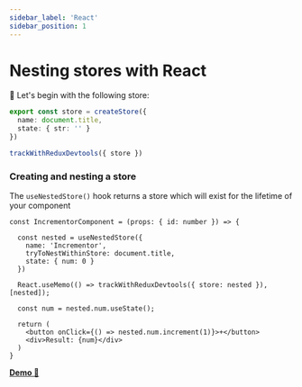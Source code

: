```yaml
---
sidebar_label: 'React'
sidebar_position: 1
---
```


# Nesting stores with React

🥚 Let's begin with the following store:

```ts
export const store = createStore({
  name: document.title,
  state: { str: '' }
})

trackWithReduxDevtools({ store })
```

### **Creating** and nesting a store
The `useNestedStore()` hook returns a store which will exist for the lifetime of your component
```tsx
const IncrementorComponent = (props: { id: number }) => {

  const nested = useNestedStore({
    name: 'Incrementor',
    tryToNestWithinStore: document.title,
    state: { num: 0 }
  })

  React.useMemo(() => trackWithReduxDevtools({ store: nested }), [nested]);

  const num = nested.num.useState();

  return (
    <button onClick={() => nested.num.increment(1)}>+</button>
    <div>Result: {num}</div>
  )
}
```
[**Demo 🥚**](https://codesandbox.io/s/olik-react-nested-stores-ve6lj?file=/src/App.tsx)
